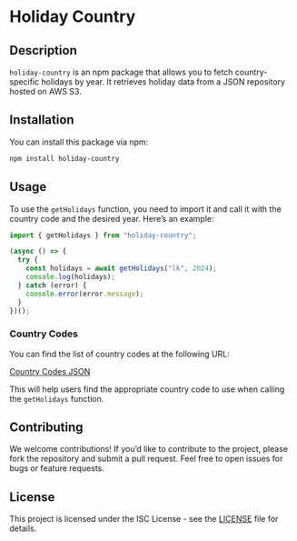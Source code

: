# Holiday Country

## Description

`holiday-country` is an npm package that allows you to fetch country-specific holidays by year. It retrieves holiday data from a JSON repository hosted on AWS S3.

## Installation

You can install this package via npm:

```bash
npm install holiday-country
```

## Usage

To use the `getHolidays` function, you need to import it and call it with the country code and the desired year. Here’s an example:

```javascript
import { getHolidays } from "holiday-country";

(async () => {
  try {
    const holidays = await getHolidays("lk", 2024);
    console.log(holidays);
  } catch (error) {
    console.error(error.message);
  }
})();
```

### Country Codes

You can find the list of country codes at the following URL:

[Country Codes JSON](https://lkholidays.s3.ca-central-1.amazonaws.com/codes/codes.json)

This will help users find the appropriate country code to use when calling the `getHolidays` function. 

## Contributing

We welcome contributions! If you’d like to contribute to the project, please fork the repository and submit a pull request. Feel free to open issues for bugs or feature requests.

## License

This project is licensed under the ISC License - see the [LICENSE](LICENSE) file for details.

```
